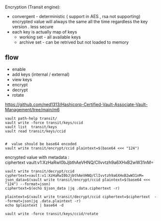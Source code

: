 Encryption (Transit engine):
- convergent - deterministic ( support in AES   , rsa not supporting)
  encrypted value will always the same all the time regardless the key version .
  less secure
- each key is actually map of keys 
  - working set - all available keys
  - archive set - can be retrived but not loaded to memory


## flow
- enable
- add keys (internal / external)
- view keys
- encrypt
- decrypt 
- rotate


https://github.com/ned1313/Hashicorp-Certified-Vault-Associate-Vault-Management/tree/main/m6

```
vault path-help transit/
vault write -force transit/keys/ccid
vault list  transit/keys
vault read transit/keys/ccid


#  value should be base64 encoded 
vault write transit/encrypt/ccid plaintext=$(base64 <<< "124")
```
encrypted value with metadata  :    
ciphertext     vault:v1:XzHaRwI0bJjbthAeVHNQ/ClIvvtzh9a6XHxB2wW31nM=


```
vault write transit/decrypt/ccid cyphertext=vault:v1:XzHaRwI0bJjbthAeVHNQ/ClIvvtzh9a6XHxB2wW31nM= 
json_data=$(vault write transit/encrypt/ccid plaintext=$(base64 <<< "124") --format=json)
ciphertext=$(echo $json_data |jq .data.ciphertext -r)

plaintext=$(vault write transit/decrypt/ccid ciphertext=$ciphertext  --format=json|jq .data.plaintext -r)
echo $plaintext | base64 -d

vault write -force transit/keys/ccid/rotate
```
